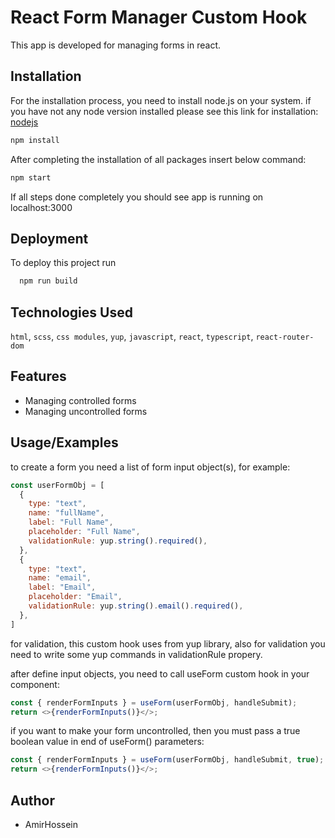 
# React Form Manager Custom Hook

This app is developed for managing forms in react.

## Installation
For the installation process, you need to install node.js on your system.
if you have not any node version installed please see this link for installation: [nodejs](https://nodejs.org/)

```bash
npm install
```
After completing the installation of all packages insert below command:
```bash
npm start
```
If all steps done completely you should see app is running on localhost:3000
    
## Deployment

To deploy this project run

```bash
  npm run build
```

## Technologies Used
`html`, `scss`, `css modules`, `yup`, `javascript`, `react`, `typescript`, `react-router-dom`

## Features

- Managing controlled forms
- Managing uncontrolled forms


## Usage/Examples

to create a form you need a list of form input object(s), for example:

```javascript
const userFormObj = [
  {
    type: "text",
    name: "fullName",
    label: "Full Name",
    placeholder: "Full Name",
    validationRule: yup.string().required(),
  },
  {
    type: "text",
    name: "email",
    label: "Email",
    placeholder: "Email",
    validationRule: yup.string().email().required(),
  },
]
```

for validation, this custom hook uses from yup library, also for validation you need to write some yup commands in validationRule propery.

after define input objects, you need to call useForm custom hook in your component:

```javascript
const { renderFormInputs } = useForm(userFormObj, handleSubmit);
return <>{renderFormInputs()}</>;
```

if you want to make your form uncontrolled, then you must pass a true boolean value in end of useForm() parameters:

```javascript
const { renderFormInputs } = useForm(userFormObj, handleSubmit, true);
return <>{renderFormInputs()}</>;
```

## Author

- AmirHossein

